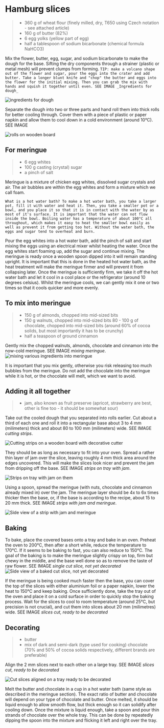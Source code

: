 Hamburg slices
==============
> - 360 g of wheat flour (finely milled, dry, T650 using Czech notation - see attached article)
> - 160 g of butter (82%)
> - 6 egg yolks (yellow part of egg)
> - half a tablespoon of sodium bicarbonate (chemical formula NaHCO3)


Mix the flower, butter, egg, sugar, and sodium bicarbonate to make the dough for the base. Sifting the dry components through a strainer (plastic or metal mesh) will prevent clumps from forming.
`TIP: make a volcano shape out of the flower and sugar, pour the eggs into the crater and add butter. Take a longer blunt knife and "chop" the butter and eggs into the flower for the initial mixing. Then you can grab the mix with hands and squish it together until even. SEE IMAGE _Ingredients for dough_`

![ingredients for dough](recipe_photos/ingredients_for_dough.jpg)

Separate the dough into two or three parts and hand roll them into thick rolls for better cooling through. Cover them with a piece of plastic or paper napkin and allow them to cool down in a cold environment (around 10°C). SEE IMAGE 

![rolls on wooden board](recipe_photos/dough_ready_rolls.jpg)

## For meringue
> - 6 egg whites
> - 100 g casting (crystal) sugar
> - a pinch of salt

Meringue is a mixture of chicken egg whites, dissolved sugar crystals and air. The air bubbles are within the egg whites and form a mixture which we call foam. 

`What is a hot water bath? To make a hot water bath, you take a larger pot, fill it with water and heat it. Then, you take a smaller pot or a bowl, and you place it so that it is in contact with the water by as most of it's surface. It is important that the water can not flow inside the bowl.
Boiling water has a temperature of about 100°C all throughout, which makes it easy to heat the smaller bowl easily as well as prevent it from getting too hot. Without the water bath, the eggs and sugar tend to overheat and burn.`


Pour the egg whites into a hot water bath, add the pinch of salt and start mixing the eggs using an electrical mixer whilst heating the water. Once the egg whites start foaming up, add the sugar and continue mixing. The meringue is ready once a wooden spoon dipped into it will remain standing upright. It is important that this is done in the heated hot water bath, as the heat treatment will make the meringue firmer and will prevent it from collapsing later.
Once the meringue is sufficiently firm, we take it off the hot water bath and let it cool in a cool place or the refrigerator (around 10 degrees celsius). Whilst the meringue cools, we can gently mix it one or two times so that it cools quicker and more evenly.

## To mix into meringue
> - 150 g of almonds, chopped into mid-sized bits
> - 150 g walnuts, chopped into mid-sized bits
> 80 - 100 g of chocolate, chopped into mid-sized bits (around 60% of cocoa solids, but most importantly it has to be crunchy)
> - half a teaspoon of ground cinnamon 

Gently mix the chopped walnuts, almonds, chocolate and cinnamon into the now-cold meringue. SEE IMAGE _mixing meringue_. 
![mixing various ingredients into meringue](recipe_photos/mixing_meringue.jpg)

It is important that you mix gently, otherwise you risk releasing too much bubbles from the meringue. Do not add the chocolate into the meringue while it is hot, or the chocolate will melt, which we want to avoid.



## Adding it all together
> - jam, also known as fruit preserve (apricot, strawberry are best, other is fine too - it should be somewhat sour)

Take out the cooled dough that you separated into rolls earlier. Cut about a third of each one and roll it into a rectangular base about 3 to 4 mm (milimeters) thick and about 80 to 100 mm (milimeters) wide. SEE IMAGE _cutting strips_.

![Cutting strips on a wooden board with decorative cutter](recipe_photos/cutting_strips.jpg)

They should be as long as necessary to fit into your oven. Spread a rather thin layer of jam over the slice, leaving roughly 4 mm thick area around the edges uncovered. This will make the slices look nicer and prevent the jam from dripping off the base. SEE IMAGE _strips on tray with jam_.

![Strips on tray with jam on them](recipe_photos/strips_with_jam.jpg)

Using a spoon, spread the meringue (with nuts, chocolate and cinnamon already mixed in) over the jam. The meringue layer should be 4x to 6x times thicker then the base, or, if the base is according to the recipe, about 15 to 20 mm thick. SEE IMAGE _strips with jam and meringue_.

![Side view of a strip with jam and meringue](recipe_photos/side_view_strip_meringue.jpg)

## Baking
To bake, place the covered bases onto a tray and bake in an oven.  Preheat the oven to 200°C, then after a short while, reduce the temperature to 170°C. If it seems to be baking to fast, you can also reduce to 150°C. The goal of the baking is to make the meringue slightly crispy on top, firm but chewy in the middle, and the base well done so as to remove the taste of raw flower. SEE IMAGE _single cut slice, not yet decorated_
![Side view of a baked cut slice, not yet decorated](recipe_photos/single_finished_undecorated_small.jpg)

If the meringue is being cooked much faster then the base, you can cover the top of the slices with either aluminium foil or a paper napkin, lower the heat to 150°C and keep baking. Once sufficiently done, take the tray out of the oven and place it on a cold surface in order to quickly stop the baking process.
Wait for the slices to cool to room temperature (around 25°C, but precision is not crucial), and cut them into slices about 20 mm (milimetres) wide. SEE IMAGE _slices cut, ready to be decorated_

## Decorating
> - butter
> - mix of dark and semi-dark (type used for cooking) chocolate (70% and 50% of cocoa solids respectively, different brands are preferable)

Align the 2 mm slices next to each other on a large tray. SEE IMAGE _slices cut, ready to be decorated_

![Cut slices aligned on a tray ready to be decorated](recipe_photos/slices_cut.jpg)

Melt the butter and chocolate in a cup in a hot water bath (same style as described in the meringue section). The exact ratio of butter and chocolate will depend on your type of chocolate and butter. Once melted, it should be liquid enough to allow smooth flow, but thick enough so it can solidify after cooling down. Once the mixture is liquid enough, take a spoon and pour thin strands of chocolate over the whole tray. This can be done by repeatedly dipping the spoon into the mixture and flicking it left and right over the tray.

